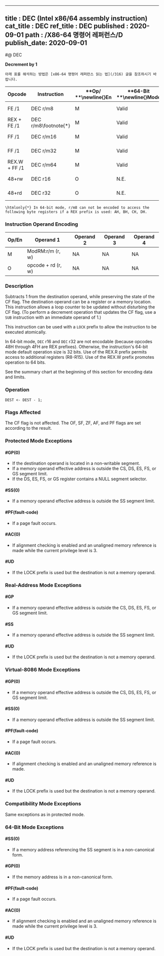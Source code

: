 ----------------------------
title : DEC (Intel x86/64 assembly instruction)
cat_title : DEC
ref_title : DEC
published : 2020-09-01
path : /X86-64 명령어 레퍼런스/D
publish_date: 2020-09-01
----------------------------


#@ DEC

**Decrement by 1**

```lec-info
아래 표를 해석하는 방법은 [x86-64 명령어 레퍼런스 읽는 법](/316) 글을 참조하시기 바랍니다.
```

|**Opcode**|**Instruction**|**Op/ **\newline{}**En**|**64-Bit **\newline{}**Mode**|**Compat/**\newline{}**Leg Mode**|**Description**|
|----------|---------------|------------------------|-----------------------------|---------------------------------|---------------|
|FE /1|DEC r/m8|M|Valid|Valid|Decrement r/m8 by 1.|
|REX + FE /1|DEC r/m8\footnote{*}|M|Valid|N.E.|Decrement r/m8 by 1.|
|FF /1|DEC r/m16|M|Valid|Valid|Decrement r/m16 by 1.|
|FF /1|DEC r/m32|M|Valid|Valid|Decrement r/m32 by 1.|
|REX.W + FF /1|DEC r/m64|M|Valid|N.E.|Decrement r/m64 by 1.|
|48+rw|DEC r16|O|N.E.|Valid|Decrement r16 by 1.|
|48+rd|DEC r32|O|N.E.|Valid|Decrement r32 by 1.|

```note
\htmlonly{*} In 64-bit mode, r/m8 can not be encoded to access the following byte registers if a REX prefix is used: AH, BH, CH, DH.
```
### Instruction Operand Encoding


|Op/En|Operand 1|Operand 2|Operand 3|Operand 4|
|-----|---------|---------|---------|---------|
|M|ModRM:r/m (r, w)|NA|NA|NA|
|O|opcode + rd (r, w)|NA|NA|NA|
### Description


Subtracts 1 from the destination operand, while preserving the state of the CF flag. The destination operand can be a register or a memory location. This instruction allows a loop counter to be updated without disturbing the CF flag. (To perform a decrement operation that updates the CF flag, use a `SUB` instruction with an immediate operand of 1.)

This instruction can be used with a `LOCK` prefix to allow the instruction to be executed atomically.

In 64-bit mode, `DEC` r16 and `DEC` r32 are not encodable (because opcodes 48H through 4FH are REX prefixes). Otherwise, the instruction's 64-bit mode default operation size is 32 bits. Use of the REX.R prefix permits access to additional registers (R8-R15). Use of the REX.W prefix promotes operation to 64 bits. 

See the summary chart at the beginning of this section for encoding data and limits.


### Operation

```info-verb
DEST <- DEST - 1;
```
### Flags Affected


The CF flag is not affected. The OF, SF, ZF, AF, and PF flags are set according to the result.


### Protected Mode Exceptions

#### #GP(0)
* If the destination operand is located in a non-writable segment.
* If a memory operand effective address is outside the CS, DS, ES, FS, or GS segment limit.
* If the DS, ES, FS, or GS register contains a NULL segment selector.

#### #SS(0)
* If a memory operand effective address is outside the SS segment limit.

#### #PF(fault-code)
* If a page fault occurs.

#### #AC(0)
* If alignment checking is enabled and an unaligned memory reference is made while the current privilege level is 3.

#### #UD
* If the LOCK prefix is used but the destination is not a memory operand.

### Real-Address Mode Exceptions

#### #GP
* If a memory operand effective address is outside the CS, DS, ES, FS, or GS segment limit.

#### #SS
* If a memory operand effective address is outside the SS segment limit.

#### #UD
* If the LOCK prefix is used but the destination is not a memory operand.

### Virtual-8086 Mode Exceptions

#### #GP(0)
* If a memory operand effective address is outside the CS, DS, ES, FS, or GS segment limit.

#### #SS(0)
* If a memory operand effective address is outside the SS segment limit.

#### #PF(fault-code)
* If a page fault occurs.

#### #AC(0)
* If alignment checking is enabled and an unaligned memory reference is made.

#### #UD
* If the LOCK prefix is used but the destination is not a memory operand.

### Compatibility Mode Exceptions



Same exceptions as in protected mode.


### 64-Bit Mode Exceptions

#### #SS(0)
* If a memory address referencing the SS segment is in a non-canonical form.

#### #GP(0)
* If the memory address is in a non-canonical form.

#### #PF(fault-code)
* If a page fault occurs.

#### #AC(0)
* If alignment checking is enabled and an unaligned memory reference is made while the current privilege level is 3.

#### #UD
* If the LOCK prefix is used but the destination is not a memory operand.
